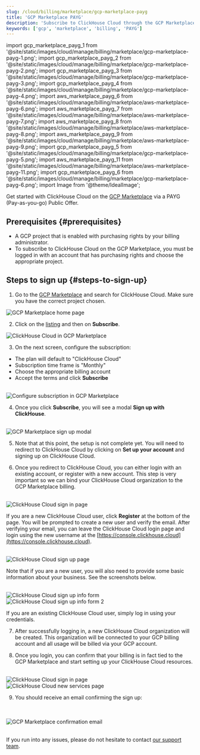```yaml
---
slug: /cloud/billing/marketplace/gcp-marketplace-payg
title: 'GCP Marketplace PAYG'
description: 'Subscribe to ClickHouse Cloud through the GCP Marketplace (PAYG).'
keywords: ['gcp', 'marketplace', 'billing', 'PAYG']
---
```


import gcp_marketplace_payg_1 from '@site/static/images/cloud/manage/billing/marketplace/gcp-marketplace-payg-1.png';
import gcp_marketplace_payg_2 from '@site/static/images/cloud/manage/billing/marketplace/gcp-marketplace-payg-2.png';
import gcp_marketplace_payg_3 from '@site/static/images/cloud/manage/billing/marketplace/gcp-marketplace-payg-3.png';
import gcp_marketplace_payg_4 from '@site/static/images/cloud/manage/billing/marketplace/gcp-marketplace-payg-4.png';
import aws_marketplace_payg_6 from '@site/static/images/cloud/manage/billing/marketplace/aws-marketplace-payg-6.png';
import aws_marketplace_payg_7 from '@site/static/images/cloud/manage/billing/marketplace/aws-marketplace-payg-7.png';
import aws_marketplace_payg_8 from '@site/static/images/cloud/manage/billing/marketplace/aws-marketplace-payg-8.png';
import aws_marketplace_payg_9 from '@site/static/images/cloud/manage/billing/marketplace/aws-marketplace-payg-9.png';
import gcp_marketplace_payg_5 from '@site/static/images/cloud/manage/billing/marketplace/gcp-marketplace-payg-5.png';
import aws_marketplace_payg_11 from '@site/static/images/cloud/manage/billing/marketplace/aws-marketplace-payg-11.png';
import gcp_marketplace_payg_6 from '@site/static/images/cloud/manage/billing/marketplace/gcp-marketplace-payg-6.png';
import Image from '@theme/IdealImage';

Get started with ClickHouse Cloud on the [GCP Marketplace](https://console.cloud.google.com/marketplace) via a PAYG (Pay-as-you-go) Public Offer.

## Prerequisites {#prerequisites}

- A GCP project that is enabled with purchasing rights by your billing administrator.
- To subscribe to ClickHouse Cloud on the GCP Marketplace, you must be logged in with an account that has purchasing rights and choose the appropriate project.

## Steps to sign up {#steps-to-sign-up}

1. Go to the [GCP Marketplace](https://cloud.google.com/marketplace) and search for ClickHouse Cloud. Make sure you have the correct project chosen.


<Image img={gcp_marketplace_payg_1} size="md" alt="GCP Marketplace home page" border/>

2. Click on the [listing](https://console.cloud.google.com/marketplace/product/clickhouse-public/clickhouse-cloud) and then on **Subscribe**.

<Image img={gcp_marketplace_payg_2} size="md" alt="ClickHouse Cloud in GCP Marketplace" border/>

3. On the next screen, configure the subscription:

- The plan will default to "ClickHouse Cloud"
- Subscription time frame is "Monthly"
- Choose the appropriate billing account
- Accept the terms and click **Subscribe**

<br />

<Image img={gcp_marketplace_payg_3} size="sm" alt="Configure subscription in GCP Marketplace" border/>

<br />

4. Once you click **Subscribe**, you will see a modal **Sign up with ClickHouse**.

<br />

<Image img={gcp_marketplace_payg_4} size="md" alt="GCP Marketplace sign up modal" border/>

<br />

5. Note that at this point, the setup is not complete yet. You will need to redirect to ClickHouse Cloud by clicking on **Set up your account** and signing up on ClickHouse Cloud.

6. Once you redirect to ClickHouse Cloud, you can either login with an existing account, or register with a new account. This step is very important so we can bind your ClickHouse Cloud organization to the GCP Marketplace billing.

<br />

<Image img={aws_marketplace_payg_6} size="md" alt="ClickHouse Cloud sign in page" border/>

<br />

If you are a new ClickHouse Cloud user, click **Register** at the bottom of the page. You will be prompted to create a new user and verify the email. After verifying your email, you can leave the ClickHouse Cloud login page and login using the new username at the [https://console.clickhouse.cloud](https://console.clickhouse.cloud).

<br />

<Image img={aws_marketplace_payg_7} size="md" alt="ClickHouse Cloud sign up page" border/>

<br />

Note that if you are a new user, you will also need to provide some basic information about your business. See the screenshots below.

<br />

<Image img={aws_marketplace_payg_8} size="md" alt="ClickHouse Cloud sign up info form" border/>

<br />

<Image img={aws_marketplace_payg_9} size="md" alt="ClickHouse Cloud sign up info form 2" border/>

<br />

If you are an existing ClickHouse Cloud user, simply log in using your credentials.

7. After successfully logging in, a new ClickHouse Cloud organization will be created. This organization will be connected to your GCP billing account and all usage will be billed via your GCP account.

8. Once you login, you can confirm that your billing is in fact tied to the GCP Marketplace and start setting up your ClickHouse Cloud resources.

<br />

<Image img={gcp_marketplace_payg_5} size="md" alt="ClickHouse Cloud sign in page" border/>

<br />

<Image img={aws_marketplace_payg_11} size="md" alt="ClickHouse Cloud new services page" border/>

<br />

9. You should receive an email confirming the sign up:

<br />
<br />

<Image img={gcp_marketplace_payg_6} size="md" alt="GCP Marketplace confirmation email" border/>

<br />

<br />

If you run into any issues, please do not hesitate to contact [our support team](https://clickhouse.com/support/program).


